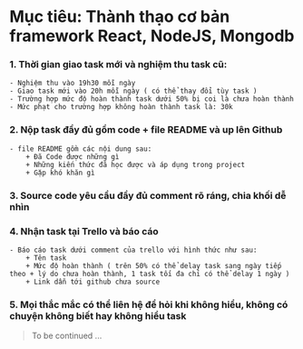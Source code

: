 # Mục tiêu: Thành thạo cơ bản framework React, NodeJS, Mongodb

### 1. Thời gian giao task mới và nghiệm thu task cũ:
    - Nghiệm thu vào 19h30 mỗi ngày
    - Giao task mới vào 20h mỗi ngày ( có thể thay đổi tùy task )
	- Trường hợp mức độ hoàn thành task dưới 50% bị coi là chưa hoàn thành
	- Mức phạt cho trường hợp không hoàn thành task là: 30k

### 2. Nộp task đầy đủ gồm code + file README và up lên Github
    - file README gồm các nội dung sau:
	    + Đã Code được những gì
	    + Những kiến thức đã học được và áp dụng trong project
	    + Gặp khó khăn gì

### 3. Source code yêu cầu đầy đủ comment rõ ráng, chia khối dễ nhìn

### 4. Nhận task tại Trello và báo cáo
    - Báo cáo task dưới comment của trello với hình thức như sau:
	    + Tên task
	    + Mức độ hoàn thành ( trên 50% có thể delay task sang ngày tiếp theo + lý do chưa hoàn thành, 1 task tối đa chỉ có thể delay 1 ngày )
	    + Link dẫn tới github chưa source

### 5. Mọi thắc mắc có thể liên hệ để hỏi khi không hiểu, không có chuyện không biết hay không hiểu task

> To be continued ...